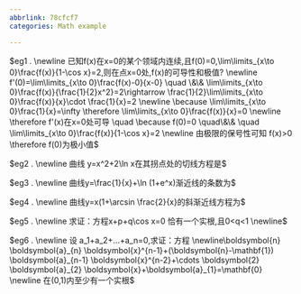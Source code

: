 ```yaml
---
abbrlink: 78cfcf7
categories: Math example

---
```

$eg1 .
\newline 已知f(x)在x=0的某个领域内连续,且f(0)=0,\lim\limits_{x\to 0}\frac{f(x)}{1-\cos x}=2,则在点x=0处,f(x)的可导性和极值?
\newline f'(0)=\lim\limits_{x\to 0}\frac{f(x)-0}{x-0} \quad \&\& \lim\limits_{x\to 0}\frac{f(x)}{\frac{1}{2}x^2}=2\rightarrow \frac{1}{2}\lim\limits_{x\to 0}\frac{f(x)}{x}\cdot \frac{1}{x}=2
\newline \because \lim\limits_{x\to 0}\frac{1}{x}=\infty    \therefore  \lim\limits_{x\to 0}\frac{f(x)}{x}=0 
\newline \therefore f'(x)在x=0处可导 \quad \because f(0)=0 \quad\&\& \quad \lim\limits_{x\to 0}\frac{f(x)}{1-\cos x}=2
\newline 由极限的保号性可知 f(x)>0 \therefore f(0)为极小值$

$eg2 .
\newline 曲线 y=x^2+2\ln x在其拐点处的切线方程是$



$eg3 .
\newline 曲线y=\frac{1}{x}+\ln (1+e^x)渐近线的条数为$

$eg4 .
\newline 曲线y=x(1+\arcsin \frac{2}{x}的斜渐近线方程为$

$eg5 .
\newline 求证：方程x+p+q\cos x=0 恰有一个实根,且0<q<1 
\newline$

$eg6 .
\newline 设 a_1+a_2+...+a_n=0,求证：方程
\newline\boldsymbol{n} \boldsymbol{a}_{n} \boldsymbol{x}^{n-1}+(\boldsymbol{n}-\mathbf{1}) \boldsymbol{a}_{n-1} \boldsymbol{x}^{n-2}+\cdots \boldsymbol{2} \boldsymbol{a}_{2} \boldsymbol{x}+\boldsymbol{a}_{1}=\mathbf{0} 
\newline 在(0,1)内至少有一个实根$